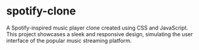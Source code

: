 # spotify-clone
A Spotify-inspired music player clone created using CSS and JavaScript. This project showcases a sleek and responsive design, simulating the user interface of the popular music streaming platform.
